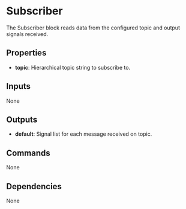 Subscriber
==========
The Subscriber block reads data from the configured topic and output signals received.

Properties
----------
- **topic**: Hierarchical topic string to subscribe to.

Inputs
------
None

Outputs
-------
- **default**: Signal list for each message received on topic.

Commands
--------
None

Dependencies
------------
None